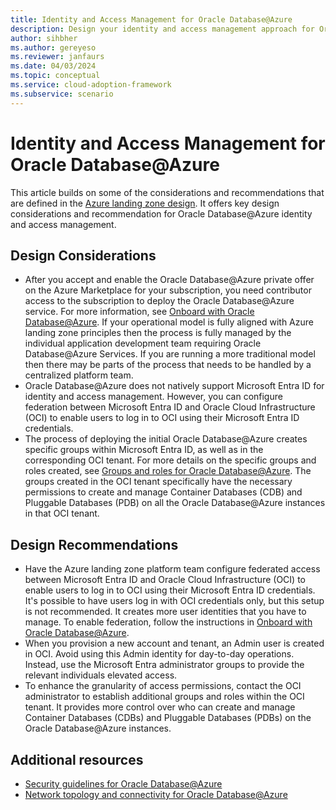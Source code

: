 ```yaml
---
title: Identity and Access Management for Oracle Database@Azure
description: Design your identity and access management approach for Oracle Database@Azure.
author: sihbher
ms.author: gereyeso
ms.reviewer: janfaurs
ms.date: 04/03/2024
ms.topic: conceptual
ms.service: cloud-adoption-framework
ms.subservice: scenario
---
```

# Identity and Access Management for Oracle Database@Azure

This article builds on some of the considerations and recommendations that are defined in the [Azure landing zone design](/azure/cloud-adoption-framework/ready/landing-zone/). It offers key design considerations and recommendation for Oracle Database@Azure identity and access management.

## Design Considerations

- After you accept and enable the Oracle Database@Azure private offer on the Azure Marketplace for your subscription, you need contributor access to the subscription to deploy the Oracle Database@Azure service. For more information, see [Onboard with Oracle Database@Azure](/azure/oracle/oracle-db/onboard-oracle-database). If your operational model is fully aligned with Azure landing zone principles then the process is fully managed by the individual application development team requiring Oracle Database@Azure Services. If you are running a more traditional model then there may be parts of the process that needs to be handled by a centralized platform team.
- Oracle Database@Azure does not natively support Microsoft Entra ID for identity and access management. However, you can configure federation between Microsoft Entra ID and Oracle Cloud Infrastructure (OCI) to enable users to log in to OCI using their Microsoft Entra ID credentials.
- The process of deploying the initial Oracle Database@Azure creates specific groups within Microsoft Entra ID, as well as in the corresponding OCI tenant. For more details on the specific groups and roles created, see [Groups and roles for Oracle Database@Azure](/azure/oracle/oracle-db/oracle-database-groups-roles). The groups created in the OCI tenant specifically have the necessary permissions to create and manage Container Databases (CDB) and Pluggable Databases (PDB) on all the Oracle Database@Azure instances in that OCI tenant.

## Design Recommendations

- Have the Azure landing zone platform team configure federated access between Microsoft Entra ID and Oracle Cloud Infrastructure (OCI) to enable users to log in to OCI using their Microsoft Entra ID credentials. It's possible to have users log in with OCI credentials only, but this setup is not recommended. It creates more user identities that you have to manage. To enable federation, follow the instructions in [Onboard with Oracle Database@Azure](/azure/oracle/oracle-db/onboard-oracle-database#step-3-optional-create-identity-federation-using-azures-identity-service).
- When you provision a new account and tenant, an Admin user is created in OCI. Avoid using this Admin identity for day-to-day operations. Instead, use the Microsoft Entra administrator groups to provide the relevant individuals elevated access.
- To enhance the granularity of access permissions, contact the OCI administrator to establish additional groups and roles within the OCI tenant. It provides more control over who can create and manage Container Databases (CDBs) and Pluggable Databases (PDBs) on the Oracle Database@Azure instances.

## Additional resources

- [Security guidelines for Oracle Database@Azure](oracle-security-overview-odaa.md)
- [Network topology and connectivity for Oracle Database@Azure](oracle-network-topology-odaa.md)
